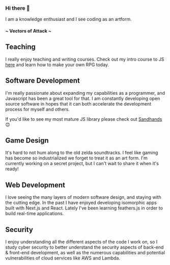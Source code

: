 ### Hi there 👋

I am a knowledge enthusiast and I see coding as an artform. 

#### ~ Vectors of Attack ~

## Teaching
I really enjoy teaching and writing courses. Check out my intro course to JS [here](https://yourfirstrpg.com) and learn how to make your own RPG today.

## Software Development 
I'm really passionate about expanding my capabilities as a programmer, and Javascript has been a great tool for that. I am constantly developing open source software in hopes that it can both accelerate the development process for myself and others.

If you'd like to see my most mature JS library please check out [Sandhands](https://github.com/L1lith/Sandhands) 😊
 
 ## Game Design
 It's hard to not hum along to the old zelda soundtracks. I feel like gaming has become so industrialized we forget to treat it as an art form. I'm currently working on a secret project, but I can't wait to share it when it's ready!

## Web Development
I love seeing the many layers of modern software design, and staying with the cutting edge. In the past I have enjoyed developing isomorphic apps built with Next.js and React. Lately I've been learning feathers.js in order to build real-time applications. 

## Security
I enjoy understanding all the different aspects of the code I work on, so I study cyber security to better understand the security aspects of back-end & front-end development, as well as the numerous capabilities and potential vulnerabilities of cloud services like AWS and Lambda.
